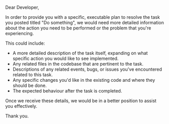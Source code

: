 Dear Developer,

In order to provide you with a specific, executable plan to resolve the task you posted titled "Do something", we would need more detailed information about the action you need to be performed or the problem that you're experiencing.

This could include:

- A more detailed description of the task itself, expanding on what specific action you would like to see implemented.
- Any related files in the codebase that are pertinent to the task.
- Descriptions of any related events, bugs, or issues you've encountered related to this task.
- Any specific changes you'd like in the existing code and where they should be done.
- The expected behaviour after the task is completed.

Once we receive these details, we would be in a better position to assist you effectively. 

Thank you.
